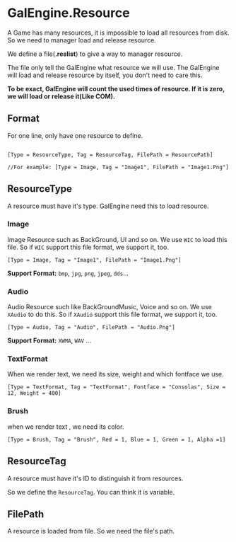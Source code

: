 # GalEngine.Resource

A Game has many resources, it is impossible to load all resources from disk.
So we need to manager load and release resource.

We define a file(**.reslist**) to give a way to manager resource.

The file only tell the GalEngine what resource we will use. 
The GalEngine will load and release resource by itself, you don't need to care this.

**To be exact, GalEngine will count the used times of resource. If it is zero, we will load or release it(Like COM).**

## Format

For one line, only have one resource to define.

```resList

[Type = ResourceType, Tag = ResourceTag, FilePath = ResourcePath]

//For example: [Type = Image, Tag = "Image1", FilePath = "Image1.Png"]
```

## ResourceType

A resource must have it's type. GalEngine need this to load resource.

### Image

Image Resource such as BackGround, UI and so on. 
We use `WIC` to load this file. 
So if `WIC` support this file format, we support it, too.

```resList
[Type = Image, Tag = "Image1", FilePath = "Image1.Png"]
```

**Support Format:** `bmp`, `jpg`, `png`, `jpeg`, `dds`...

### Audio

Audio Resource such like BackGroundMusic, Voice and so on. 
We use `XAudio` to do this.
So if `XAudio` support this file format, we support it, too.

```resList
[Type = Audio, Tag = "Audio", FilePath = "Audio.Png"]
```

**Support Format:** `XWMA`, `WAV` ...

### TextFormat 

When we render text, we need its size, weight and which fontface we use. 

```resList
[Type = TextFormat, Tag = "TextFormat", Fontface = "Consolas", Size = 12, Weight = 400]
```

### Brush

when we render text , we need its color.

```resList
[Type = Brush, Tag = "Brush", Red = 1, Blue = 1, Green = 1, Alpha =1]
```

## ResourceTag

A resource must have it's ID to distinguish it from resources.

So we define the `ResourceTag`. 
You can think it is variable.

## FilePath

A resource is loaded from file.
So we need the file's path.